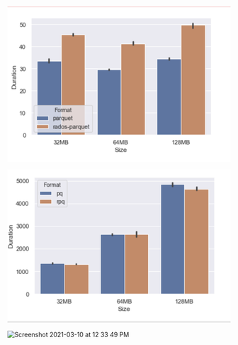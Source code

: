 ![client side readings](./total_query_exec_time.png)


![server side readings](./just_the_scan_time.png)

<img alt="Screenshot 2021-03-10 at 12 33 49 PM" src="https://user-images.githubusercontent.com/33978990/110589856-05acee80-819d-11eb-8ad1-7ee01ec7291a.png">
